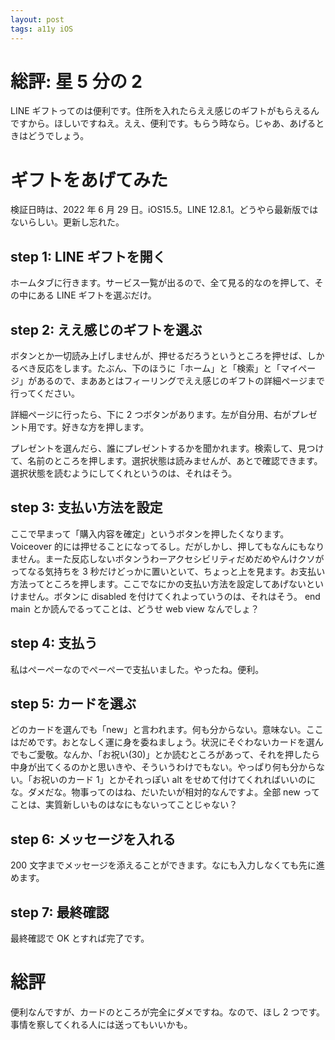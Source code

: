 ```yaml
---
layout: post
tags: a11y iOS
---
```


# 総評: 星 5 分の 2

LINE ギフトってのは便利です。住所を入れたらええ感じのギフトがもらえるんですから。ほしいですねえ。ええ、便利です。もらう時なら。じゃあ、あげるときはどうでしょう。

# ギフトをあげてみた

検証日時は、2022 年 6 月 29 日。iOS15.5。LINE 12.8.1。どうやら最新版ではないらしい。更新し忘れた。

## step 1: LINE ギフトを開く

ホームタブに行きます。サービス一覧が出るので、全て見る的なのを押して、その中にある LINE ギフトを選ぶだけ。

## step 2: ええ感じのギフトを選ぶ

ボタンとか一切読み上げしませんが、押せるだろうというところを押せば、しかるべき反応をします。たぶん、下のほうに「ホーム」と「検索」と「マイページ」があるので、まああとはフィーリングでええ感じのギフトの詳細ページまで行ってください。

詳細ページに行ったら、下に 2 つボタンがあります。左が自分用、右がプレゼント用です。好きな方を押します。

プレゼントを選んだら、誰にプレゼントするかを聞かれます。検索して、見つけて、名前のところを押します。選択状態は読みませんが、あとで確認できます。選択状態を読むようにしてくれというのは、それはそう。

## step 3: 支払い方法を設定

ここで早まって「購入内容を確定」というボタンを押したくなります。Voiceover 的には押せることになってるし。だがしかし、押してもなんにもなりません。まーた反応しないボタンうわーアクセシビリティだめだめやんけクソがってなる気持ちを 3 秒だけどっかに置いといて、ちょっと上を見ます。お支払い方法ってところを押します。ここでなにかの支払い方法を設定してあげないといけません。ボタンに disabled を付けてくれよっていうのは、それはそう。 end main とか読んでるってことは、どうせ web view なんでしょ？

## step 4: 支払う

私はぺーぺーなのでぺーぺーで支払いました。やったね。便利。

## step 5: カードを選ぶ

どのカードを選んでも「new」と言われます。何も分からない。意味ない。ここはだめです。おとなしく運に身を委ねましょう。状況にそぐわないカードを選んでもご愛敬。なんか、「お祝い(30)」とか読むところがあって、それを押したら中身が出てくるのかと思いきや、そういうわけでもない。やっぱり何も分からない。「お祝いのカード 1」とかそれっぽい alt をせめて付けてくれればいいのにな。ダメだな。物事ってのはね、だいたいが相対的なんですよ。全部 new ってことは、実質新しいものはなにもないってことじゃない？

## step 6: メッセージを入れる

200 文字までメッセージを添えることができます。なにも入力しなくても先に進めます。

## step 7: 最終確認

最終確認で OK とすれば完了です。

# 総評

便利なんですが、カードのところが完全にダメですね。なので、ほし 2 つです。事情を察してくれる人には送ってもいいかも。
